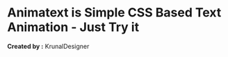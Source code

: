 
# Animatext is Simple CSS Based Text Animation - Just Try it
<b>Created by :</b> KrunalDesigner <br>



